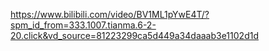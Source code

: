https://www.bilibili.com/video/BV1ML1pYwE4T/?spm_id_from=333.1007.tianma.6-2-20.click&vd_source=81223299ca5d449a34daaab3e1102d1d